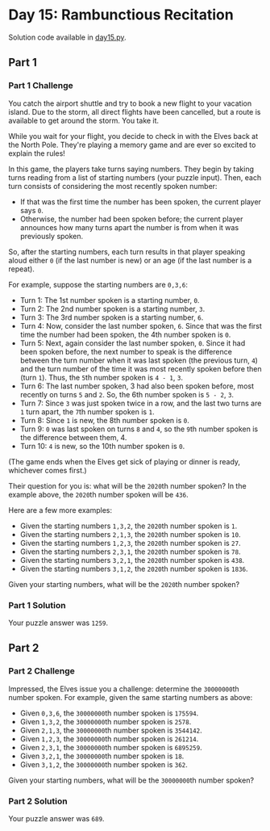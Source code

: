 # Day 15: Rambunctious Recitation

Solution code available in [day15.py](./day15.py).

## Part 1

### Part 1 Challenge

You catch the airport shuttle and try to book a new flight to your vacation island. Due to the storm, all direct flights have been cancelled, but a route is available to get around the storm. You take it.

While you wait for your flight, you decide to check in with the Elves back at the North Pole. They're playing a memory game and are ever so excited to explain the rules!

In this game, the players take turns saying numbers. They begin by taking turns reading from a list of starting numbers (your puzzle input). Then, each turn consists of considering the most recently spoken number:

* If that was the first time the number has been spoken, the current player says `0`.
* Otherwise, the number had been spoken before; the current player announces how many turns apart the number is from when it was previously spoken.

So, after the starting numbers, each turn results in that player speaking aloud either `0` (if the last number is new) or an age (if the last number is a repeat).

For example, suppose the starting numbers are `0,3,6`:

* Turn 1: The 1st number spoken is a starting number, `0`.
* Turn 2: The 2nd number spoken is a starting number, `3`.
* Turn 3: The 3rd number spoken is a starting number, `6`.
* Turn 4: Now, consider the last number spoken, `6`. Since that was the first time the number had been spoken, the 4th number spoken is `0`.
* Turn 5: Next, again consider the last number spoken, `0`. Since it had been spoken before, the next number to speak is the difference between the turn number when it was last spoken (the previous turn, `4`) and the turn number of the time it was most recently spoken before then (turn `1`). Thus, the `5`th number spoken is `4 - 1`, `3`.
* Turn 6: The last number spoken, 3 had also been spoken before, most recently on turns `5` and `2`. So, the 6th number spoken is `5 - 2`, `3`.
* Turn 7: Since `3` was just spoken twice in a row, and the last two turns are `1` turn apart, the `7`th number spoken is `1`.
* Turn 8: Since `1` is new, the 8th number spoken is `0`.
* Turn 9: `0` was last spoken on turns `8` and `4`, so the `9`th number spoken is the difference between them, 4.
* Turn 10: `4` is new, so the 10th number spoken is `0`.

(The game ends when the Elves get sick of playing or dinner is ready, whichever comes first.)

Their question for you is: what will be the `2020`th number spoken? In the example above, the `2020`th number spoken will be `436`.

Here are a few more examples:

* Given the starting numbers `1,3,2`, the `2020`th number spoken is `1`.
* Given the starting numbers `2,1,3`, the `2020`th number spoken is `10`.
* Given the starting numbers `1,2,3`, the `2020`th number spoken is `27`.
* Given the starting numbers `2,3,1`, the `2020`th number spoken is `78`.
* Given the starting numbers `3,2,1`, the `2020`th number spoken is `438`.
* Given the starting numbers `3,1,2`, the `2020`th number spoken is `1836`.

Given your starting numbers, what will be the `2020`th number spoken?

### Part 1 Solution

Your puzzle answer was `1259`.

## Part 2

### Part 2 Challenge

Impressed, the Elves issue you a challenge: determine the `30000000`th number spoken. For example, given the same starting numbers as above:

* Given `0,3,6`, the `30000000`th number spoken is `175594`.
* Given `1,3,2`, the `30000000`th number spoken is `2578`.
* Given `2,1,3`, the `30000000`th number spoken is `3544142`.
* Given `1,2,3`, the `30000000`th number spoken is `261214`.
* Given `2,3,1`, the `30000000`th number spoken is `6895259`.
* Given `3,2,1`, the `30000000`th number spoken is `18`.
* Given `3,1,2`, the `30000000`th number spoken is `362`.

Given your starting numbers, what will be the `30000000`th number spoken?

### Part 2 Solution

Your puzzle answer was `689`.
